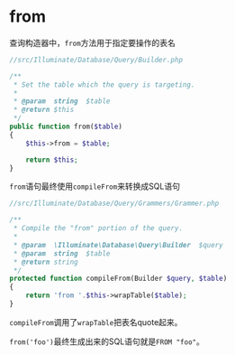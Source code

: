 # from

查询构造器中，`from`方法用于指定要操作的表名

```php
//src/Illuminate/Database/Query/Builder.php

/**
 * Set the table which the query is targeting.
 *
 * @param  string  $table
 * @return $this
 */
public function from($table)
{
    $this->from = $table;

    return $this;
}
```

`from`语句最终使用`compileFrom`来转换成SQL语句

```php
//src/Illuminate/Database/Query/Grammers/Grammer.php

/**
 * Compile the "from" portion of the query.
 *
 * @param  \Illuminate\Database\Query\Builder  $query
 * @param  string  $table
 * @return string
 */
protected function compileFrom(Builder $query, $table)
{
    return 'from '.$this->wrapTable($table);
}
```

`compileFrom`调用了`wrapTable`把表名quote起来。

`from('foo')`最终生成出来的SQL语句就是`FROM "foo"`。